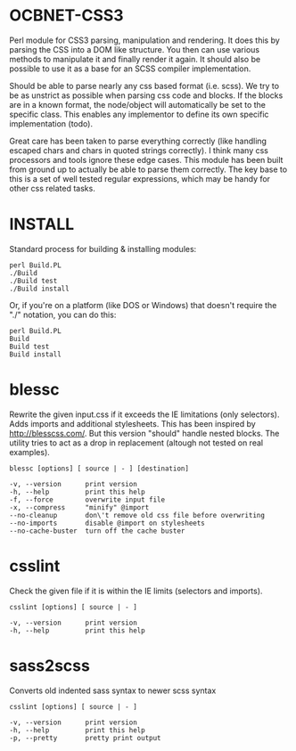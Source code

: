 OCBNET-CSS3
===========

Perl module for CSS3 parsing, manipulation and rendering. It does this by parsing the CSS into
a DOM like structure. You then can use various methods to manipulate it and finally render it again.
It should also be possible to use it as a base for an SCSS compiler implementation.

Should be able to parse nearly any css based format (i.e. scss). We try to be as unstrict as possible
when parsing css code and blocks. If the blocks are in a known format, the node/object will automatically
be set to the specific class. This enables any implementor to define its own specific implementation (todo).

Great care has been taken to parse everything correctly (like handling escaped chars and chars in quoted
strings correctly). I think many css processors and tools ignore these edge cases. This module has been
built from ground up to actually be able to parse them correctly. The key base to this is a set of well
tested regular expressions, which may be handy for other css related tasks.

INSTALL
=======

Standard process for building & installing modules:

```
perl Build.PL
./Build
./Build test
./Build install
```

Or, if you're on a platform (like DOS or Windows) that doesn't require the "./" notation, you can do this:

```
perl Build.PL
Build
Build test
Build install
```

blessc
======

Rewrite the given input.css if it exceeds the IE limitations (only selectors). Adds imports and additional
stylesheets. This has been inspired by http://blesscss.com/. But this version "should" handle nested blocks.
The utility tries to act as a drop in replacement (altough not tested on real examples).

```
blessc [options] [ source | - ] [destination]
```

```
-v, --version      print version
-h, --help         print this help
-f, --force        overwrite input file
-x, --compress     "minify" @import
--no-cleanup       don\'t remove old css file before overwriting
--no-imports       disable @import on stylesheets
--no-cache-buster  turn off the cache buster
```

csslint
=======

Check the given file if it is within the IE limits (selectors and imports).

```
csslint [options] [ source | - ]
```

```
-v, --version      print version
-h, --help         print this help
```

sass2scss
=========

Converts old indented sass syntax to newer scss syntax

```
csslint [options] [ source | - ]
```

```
-v, --version      print version
-h, --help         print this help
-p, --pretty       pretty print output
```

